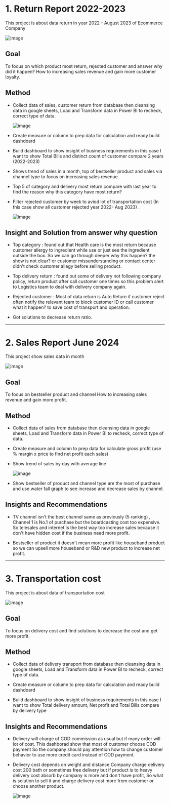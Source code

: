 # 1. Return Report 2022-2023

This project is about data return in year 2022 - August 2023 of Ecommerce Company 

  ![image](https://github.com/user-attachments/assets/c3a02058-4907-4ec1-9678-ea0bf6c1a0f1)

## Goal
To focus on which product most return, rejected customer and answer why did it happen? How to increasing sales revenue and gain more customer loyalty.

## Method 
- Collect data of sales, customer return from database then cleansing data in google sheets, Load and Transform data in Power BI to recheck, correct type of data.

  ![image](https://github.com/user-attachments/assets/52bb243a-f855-4233-9477-6ad5d421228b)


- Create measure or column to prep data for calculation and ready build dashdoard

- Build dashboard to show insight of business requirements in this case I want to show Total Bills and distinct count of customer compare 2 years (2022-2023)

- Shows trend of sales in a month, top of bestseller product and sales via channel type to focus on increasing sales revenue.

- Top 5 of category and delivery most return compare with last year to find the reason why this category have most return?

- Filter rejected customer by week to aviod lot of transportation cost (In this case show all customer rejected year 2022- Aug 2023) .

  ![image](https://github.com/user-attachments/assets/c9148fc7-a4d6-4534-bcd4-a69111aee511)


## Insight and Solution from answer why question 

- Top category : found out that Health care is the most return because customer allergy to ingredient while use or just see the ingredient outside the box.
  So we can go through deeper why this happen? the show is not clear? or customer missunderstanding or contact center didn't check customer allegy before selling product.
  
- Top delivery return : found out some of delivery not following company policy, return product after call customer one times so this problem alert to Logistics team to deal with delivery company again.

- Rejected customer : Most of data return is Auto Return if customer reject often notify the relevant team to block customer ID or call customer what it happen? to save cost of transport and operation.

- Got solutions to decrease return ratio.
--------------------------------------------------------------------------------------------------------------------------------------------------------------------


# 2. Sales Report June 2024

This project show sales data in month 

  ![image](https://github.com/user-attachments/assets/25a2ca25-0c2b-4c21-99e7-6370a7da8c21)

## Goal
To focus on bestseller product and channel How to increasing sales revenue and gain more profit.

## Method 
- Collect data of sales from database then cleansing data in google sheets, Load and Transform data in Power BI to recheck, correct type of data.

- Create measure and column to prep data for calculate gross profit (use % margin x price to find net profit each sales)

- Show trend of sales by day with average line

  ![image](https://github.com/user-attachments/assets/f4fd620e-be98-4ae2-ab84-43c0cf2492ce)

- Show bestseller of product and channel type are the most of purchase and use water fall graph to see increase and decrease sales by channel. 

## Insights and Recommendations
- TV channel isn't the best channel same as previously (5 ranking) , Channel 1 is No.1 of purchase but the boardcasting cost too expensive. So telesales and internet is the best way too increase sales because it don't have hidden cost if the business need more profit.

- Bestseller of product it doesn't mean more profit like houseband product so we can upsell more houseband or R&D new product to increase net profit.

--------------------------------------------------------------------------------------------------------------------------------------------------------------------

# 3. Transportation cost

This project is about data of transportation cost 

  ![image](https://github.com/user-attachments/assets/a11f4b06-db37-4bfb-8af5-ae41fbcc24e7)

## Goal
To focus on delivery cost and find solutions to decrease the cost and get more profit.

## Method 
- Collect data of delivery transport from database then cleansing data in google sheets, Load and Transform data in Power BI to recheck, correct type of data.

- Create measure or column to prep data for calculation and ready build dashdoard

- Build dashboard to show insight of business requirements in this case I want to show Total delivery amount, Net profit and Total Bills compare by delivery type

## Insights and Recommendations
- Delivery will charge of COD commission as usual but if many order will lot of cost. This dashborad show that most of customer choose COD payment So the company should pay attention how to change customer behavior to use more credit card instead of COD payment.
- Delivery cost depends on weight and distance Company charge delivery cost 200 bath or sometimes free delivery but if product is to heavy delivery cost absorb by company is more and don't have profit, So what is solution to sell it and charge delivery cost more from customer or choose another product.

  ![image](https://github.com/user-attachments/assets/6cf1824c-0421-4eeb-a253-9a33695f3b40)


